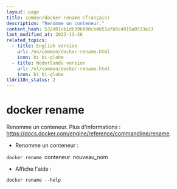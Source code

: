 ```yaml
---
layout: page
title: common/docker-rename (français)
description: "Renomme un conteneur."
content_hash: 532d01cb1db39b090cb4b51afb0c4919a0533e23
last_modified_at: 2023-11-26
related_topics:
  - title: English version
    url: /en/common/docker-rename.html
    icon: bi bi-globe
  - title: Nederlands version
    url: /nl/common/docker-rename.html
    icon: bi bi-globe
tldri18n_status: 2
---
```

# docker rename

Renomme un conteneur.
Plus d'informations : <https://docs.docker.com/engine/reference/commandline/rename>.

- Renomme un conteneur :

`docker rename `<span class="tldr-var badge badge-pill bg-dark-lm bg-white-dm text-white-lm text-dark-dm font-weight-bold">conteneur</span>` `<span class="tldr-var badge badge-pill bg-dark-lm bg-white-dm text-white-lm text-dark-dm font-weight-bold">nouveau_nom</span>

- Affiche l'aide :

`docker rename --help`
